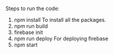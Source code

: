 
Steps to run the code:
1. npm install
   To install all the packages.
2. npm run build
3. firebase init
3. npm run deploy
   For deploying firebase
4. npm start
